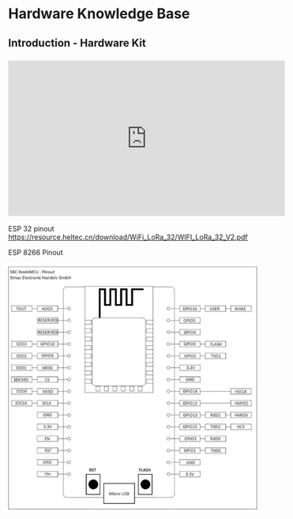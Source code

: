 # Hardware Knowledge Base


## Introduction - Hardware Kit
### 

<iframe width="560" height="315" src="https://www.youtube.com/embed/lHKjEWc8Cbw" title="YouTube video player" frameborder="0" allow="accelerometer; autoplay; clipboard-write; encrypted-media; gyroscope; picture-in-picture" allowfullscreen></iframe>

ESP 32 pinout 
https://resource.heltec.cn/download/WiFi_LoRa_32/WIFI_LoRa_32_V2.pdf


ESP 8266 Pinout 

![ESP8266 Pinout](/assets/ESP8266Pinout.jpg)
